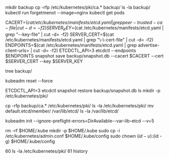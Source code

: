 
mkdir backup
cp -rfp /etc/kubernetes/pki/ca.* backup/
ls -la backup/
kubectl run forgetmenot --image=nginx
kubectl get pods

CACERT=$(cat /etc/kubernetes/manifests/etcd.yaml | grep peer-trusted-ca-file | cut -d= -f2)
SERVER_KEY=$(cat /etc/kubernetes/manifests/etcd.yaml | grep "\-\-key-file" | cut -d= -f2)
SERVER_CERT=$(cat /etc/kubernetes/manifests/etcd.yaml | grep "\-\-cert-file" | cut -d= -f2)
ENDPOINTS=$(cat /etc/kubernetes/manifests/etcd.yaml | grep advertise-client-urls= | cut -d= -f2)
ETCDCTL_API=3 etcdctl --endpoints $ENDPOINTS snapshot save backup/snapshot.db --cacert $CACERT --cert $SERVER_CERT --key $SERVER_KEY

tree backup/ 

kubeadm reset --force

ETCDCTL_API=3 etcdctl snapshot restore backup/snapshot.db
ls
mkdir -p /etc/kubernetes/pki/

cp -rfp backup/ca.* /etc/kubernetes/pki/
ls -la /etc/kubernetes/pki/
mv default.etcd/member/ /var/lib/etcd/
ls -la /var/lib/etcd/

kubeadm init --ignore-preflight-errors=DirAvailable--var-lib-etcd --v=5

  rm -rf $HOME/.kube
  mkdir -p $HOME/.kube
  sudo cp -i /etc/kubernetes/admin.conf $HOME/.kube/config
  sudo chown $(id -u):$(id -g) $HOME/.kube/config
  
   60  ls -la /etc/kubernetes/pki/
   61  history